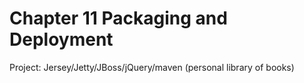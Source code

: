 Chapter 11 Packaging and Deployment
===========================

Project: Jersey/Jetty/JBoss/jQuery/maven (personal library of books)
